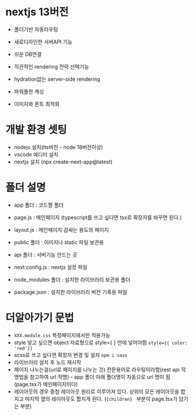 # nextjs 13버전

- 폴더기반 자동라우팅

- 새로디자인한 서버API 기능

- 쉬운 DB연결

- 직관적인 rendering 전략 선택기능 

- hydration없는 server-side rendering

- 파워풀한 캐싱

- 이미지와 폰트 최적화


# 개발 환경 셋팅
- nodejs 설치(lts버전 - node 18버전이상)
- vscode 에디터 설치
- nextjs 설치 (npx create-next-app@latest)

# 폴더 설명
- app 폴더 : 코드짤 폴더 

- page.js : 메인페이지 (typescript를 쓰고 싶다면 tsx로 확장자를 바꾸면 된다.) 

- layout.js : 메인페이지 감싸는 용도의 페이지

- public 폴더 : 이미지나 static 파일 보관용 

- api 폴더 : 서버기능 만드는 곳 

- next.config.js : nextjs 설정 파일 

- node_modules 폴더 : 설치한 라이브러리 보관용 폴더 

- package.json : 설치한 라이브러리 버전 기록용 파일


# 더알아가기 문법
- ```XXX.module.css``` 특정페이지에서만 적용가능
- style 넣고 싶으면 object 자료형으로 style={ } 안에 넣어야함 ```style={{ color: 'red'}}```
- scss로 쓰고 싶다면 확장자 변경 및 설치 ```npm i sass``` 
- 라이브러리 설치 후 노드 재시작
- 페이지 나누는걸(url로 페이지를 나누는 것) 전문용어로 라우팅이라함(rest api 작명법을 참고하여 url 작명) - app 폴더 아래 폴더명이 자동으로 url 명이 됨(page.tsx가 메인페이지이다)
- 레이아웃의 경우 중첩 레이아웃 원리로 이루어져 있다. 상위의 모든 레이아웃을 합치고 마지막 옆의 레이아웃도 합치게 된다. (```{children} ``` 부분이 page.tsx가 담기는 부분)
